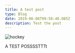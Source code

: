```yaml
---
title: A test post
type: Blog
date: 2019-06-06T09:58:40.085Z
description: Test the post
---
```

![hockey](/img/screen-shot-2019-06-04-at-8.29.47-pm.png "Hockey")

A TEST POSSSSTTTt
